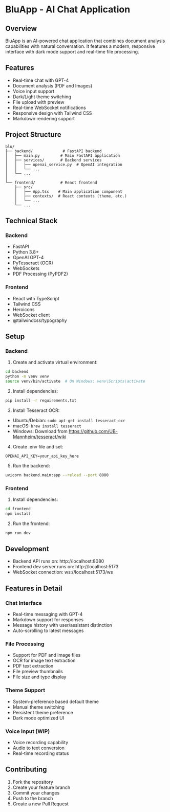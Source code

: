 # BluApp - AI Chat Application

## Overview
BluApp is an AI-powered chat application that combines document analysis capabilities with natural conversation. It features a modern, responsive interface with dark mode support and real-time file processing.

## Features
- Real-time chat with GPT-4
- Document analysis (PDF and Images)
- Voice input support
- Dark/Light theme switching
- File upload with preview
- Real-time WebSocket notifications
- Responsive design with Tailwind CSS
- Markdown rendering support

## Project Structure
```
blu/
├── backend/             # FastAPI backend
│   ├── main.py         # Main FastAPI application
│   ├── services/       # Backend services
│   │   ├── openai_service.py  # OpenAI integration
│   │   └── ...
│   └── ...
│
└── frontend/           # React frontend
    ├── src/           
    │   ├── App.tsx    # Main application component
    │   ├── contexts/  # React contexts (theme, etc.)
    │   └── ...
    └── ...
```

## Technical Stack
### Backend
- FastAPI
- Python 3.8+
- OpenAI GPT-4
- PyTesseract (OCR)
- WebSockets
- PDF Processing (PyPDF2)

### Frontend
- React with TypeScript
- Tailwind CSS
- Heroicons
- WebSocket client
- @tailwindcss/typography

## Setup

### Backend
1. Create and activate virtual environment:
```bash
cd backend
python -m venv venv
source venv/bin/activate  # On Windows: venv\Scripts\activate
```

2. Install dependencies:
```bash
pip install -r requirements.txt
```

3. Install Tesseract OCR:
- Ubuntu/Debian: `sudo apt-get install tesseract-ocr`
- macOS: `brew install tesseract`
- Windows: Download from https://github.com/UB-Mannheim/tesseract/wiki

4. Create .env file and set:
```
OPENAI_API_KEY=your_api_key_here
```

5. Run the backend:
```bash
uvicorn backend.main:app --reload --port 8080
```

### Frontend
1. Install dependencies:
```bash
cd frontend
npm install
```

2. Run the frontend:
```bash
npm run dev
```

## Development
- Backend API runs on: http://localhost:8080
- Frontend dev server runs on: http://localhost:5173
- WebSocket connection: ws://localhost:5173/ws

## Features in Detail

### Chat Interface
- Real-time messaging with GPT-4
- Markdown support for responses
- Message history with user/assistant distinction
- Auto-scrolling to latest messages

### File Processing
- Support for PDF and image files
- OCR for image text extraction
- PDF text extraction
- File preview thumbnails
- File size and type display

### Theme Support
- System-preference based default theme
- Manual theme switching
- Persistent theme preference
- Dark mode optimized UI

### Voice Input (WIP)
- Voice recording capability
- Audio to text conversion
- Real-time recording status

## Contributing
1. Fork the repository
2. Create your feature branch
3. Commit your changes
4. Push to the branch
5. Create a new Pull Request 